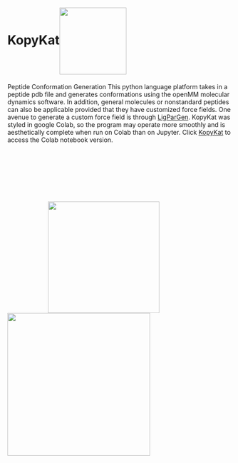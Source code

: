 # KopyKat<img src="https://t3.ftcdn.net/jpg/04/83/66/74/240_F_483667401_w8c04vlYURjZT7bZ9es9Fp0sL7gxkl8s.jpg" height="180" align="center" style="height:150px">           
Peptide Conformation Generation
This python language platform takes in a peptide pdb file and generates conformations using the openMM molecular dynamics software. In addition, general molecules or nonstandard peptides can also be applicable provided that they have customized force fields. One avenue to generate a custom force field is through [LigParGen](http://zarbi.chem.yale.edu/ligpargen/index.html). KopyKat was styled in google Colab, so the program may operate more smoothly and is aesthetically complete when run on Colab than on Jupyter. Click [KopyKat](https://colab.research.google.com/drive/1XQFpyve_QcMWBQvyLV5kEpLgzbhqpeO9#scrollTo=x15w2e0-NSgB) to access the Colab notebook version. 








<br />
<br />

<br />
<br />


<br />
<br />




&nbsp;&nbsp;&nbsp;&nbsp;&nbsp;&nbsp;&nbsp;&nbsp;&nbsp;&nbsp;&nbsp;&nbsp;&nbsp;&nbsp;&nbsp;&nbsp;&nbsp;&nbsp;&nbsp;&nbsp;&nbsp;&nbsp;&nbsp;<img src="https://user-images.githubusercontent.com/97419520/170679389-ad575915-947d-4643-83e6-91d622a633d1.png" height="180" align="middle" style="height:250px"> &nbsp;&nbsp;&nbsp;&nbsp;&nbsp;&nbsp;&nbsp;&nbsp;&nbsp;&nbsp;&nbsp;&nbsp;&nbsp;&nbsp;&nbsp;&nbsp;&nbsp;&nbsp;&nbsp;&nbsp;&nbsp;   <img src="https://user-images.githubusercontent.com/97419520/170679014-bcb480d8-d9cf-42d1-bbc4-c9cd04c2e385.png" height="350" align="center" style="height:320px">
